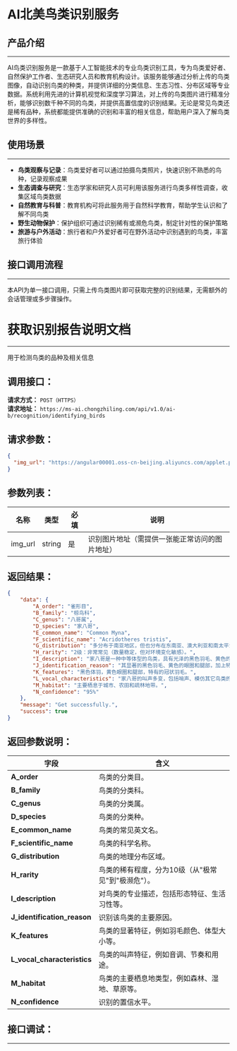 # AI北美鸟类识别服务

## 产品介绍
---
AI鸟类识别服务是一款基于人工智能技术的专业鸟类识别工具，专为鸟类爱好者、自然保护工作者、生态研究人员和教育机构设计。该服务能够通过分析上传的鸟类图像，自动识别鸟类的种类，并提供详细的分类信息、生态习性、分布区域等专业数据。系统利用先进的计算机视觉和深度学习算法，对上传的鸟类图片进行精准分析，能够识别数千种不同的鸟类，并提供高置信度的识别结果。无论是常见鸟类还是稀有品种，系统都能提供准确的识别和丰富的相关信息，帮助用户深入了解鸟类世界的多样性。

## 使用场景
---
- **鸟类观察与记录**：鸟类爱好者可以通过拍摄鸟类照片，快速识别不熟悉的鸟种，记录观察成果
- **生态调查与研究**：生态学家和研究人员可利用该服务进行鸟类多样性调查，收集区域鸟类数据
- **自然教育与科普**：教育机构可将此服务用于自然科学教育，帮助学生认识和了解不同鸟类
- **野生动物保护**：保护组织可通过识别稀有或濒危鸟类，制定针对性的保护策略
- **旅游与户外活动**：旅行者和户外爱好者可在野外活动中识别遇到的鸟类，丰富旅行体验

## 接口调用流程
---
本API为单一接口调用，只需上传鸟类图片即可获取完整的识别结果，无需额外的会话管理或多步骤操作。

# 获取识别报告说明文档
---
用于检测鸟类的品种及相关信息

## 调用接口：
**请求方式：** `POST（HTTPS）`  
**请求地址：** `https://ms-ai.chongzhiling.com/api/v1.0/ai-b/recognition/identifying_birds`

## 请求参数：
```json
{
  "img_url": "https://angular00001.oss-cn-beijing.aliyuncs.com/applet.png"
}
```


## 参数列表：

| 名称    | 类型   | 必填 | 说明                                           |
| ------- | ------ | ---- | ---------------------------------------------- |
| img_url | string | 是   | 识别图片地址（需提供一张能正常访问的图片地址） |

## 返回结果：
```json
{
    "data": {
        "A_order": "雀形目",
        "B_family": "椋鸟科",
        "C_genus": "八哥属",
        "D_species": "家八哥",
        "E_common_name": "Common Myna",
        "F_scientific_name": "Acridotheres tristis",
        "G_distribution": "多分布于南亚地区，但也分布在东南亚、澳大利亚和南太平洋部分岛屿，已经引入到全球许多地区。",
        "H_rarity": "2级：非常常见（数量稳定，但对环境变化敏感）。",
        "I_description": "家八哥是一种中等体型的鸟类，具有光泽的黑色羽毛、黄色的眼圈和腿部。以杂食性为主，主要食用昆虫、果实和人类废弃物。通常在城市、农田和疏林地带栖息，并且适应能力强。",
        "J_identification_reason": "其显著的黑色羽毛、黄色的眼圈和腿部，加上特有的冠状羽毛。",
        "K_features": "黑色体羽，黄色眼圈和腿部，特有的冠状羽毛。",
        "L_vocal_characteristics": "家八哥的叫声多变，包括哨声、模仿其它鸟类的声音，常用于通信、求偶和领地保护。",
        "M_habitat": "主要栖息于城市、农田和疏林地带。",
        "N_confidence": "95%"
    },
    "message": "Get successfully.",
    "success": true
}
```

## 返回参数说明：
| 字段                        | 含义                                               |
| --------------------------- | -------------------------------------------------- |
| **A_order**                 | 鸟类的分类目。                                     |
| **B_family**                | 鸟类的分类科。                                     |
| **C_genus**                 | 鸟类的分类属。                                     |
| **D_species**               | 鸟类的分类种。                                     |
| **E_common_name**           | 鸟类的常见英文名。                                 |
| **F_scientific_name**       | 鸟类的科学名称。                                   |
| **G_distribution**          | 鸟类的地理分布区域。                               |
| **H_rarity**                | 鸟类的稀有程度，分为10级（从"极常见"到"极濒危"）。 |
| **I_description**           | 对鸟类的专业描述，包括形态特征、生活习性等。       |
| **J_identification_reason** | 识别该鸟类的主要原因。                             |
| **K_features**              | 鸟类的显著特征，例如羽毛颜色、体型大小等。         |
| **L_vocal_characteristics** | 鸟类的叫声特征，例如音调、节奏和用途。             |
| **M_habitat**               | 鸟类的主要栖息地类型，例如森林、湿地、草原等。     |
| **N_confidence**            | 识别的置信水平。                                   |


## 接口调试：
---
<script setup>
import SwaggerUI from '../../../src/components/SwaggerUI.vue'
</script>

<ClientOnly>
  <SwaggerUI 
    tag="recognition"
    type="post"
    path="/recognition/identifying_birds" 
  />
</ClientOnly>


